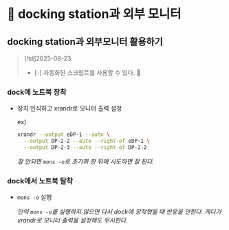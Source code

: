 # 󰏢 docking station과 외부 모니터




## docking station과 외부모니터 활용하기



> [!td]2025-08-23
> - [-] 자동화된 스크립트를 사용할 수 있다.
>  󱞪 



### dock에 노트북 장착

- 장치 인식하고 xrandr로 모니터 출력 설정

  ex)
  ```bash
  xrandr --output eDP-1 --auto \
    --output DP-2-2 --auto --right-of eDP-1 \
    --output DP-2-3 --auto --right-of DP-2-2
  ```

  _잘 안되면 `mons -o`로 초기화 한 뒤에 시도하면 잘 된다._


### dock에서 노트북 탈착 

- `mons -o` 실행

  _만약 `mons -o`를 실행하지 않으면 다시 dock에 장착했을 때 반응을 안한다.
  게다가 xrandr로 모니터 출력을 설정해도 무시한다._
